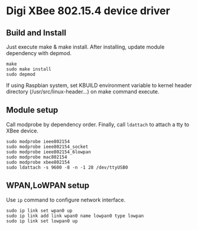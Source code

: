 Digi XBee 802.15.4 device driver
========================

Build and Install
-----------------
Just execute make & make install.
After installing, update module dependency with depmod.
```
make
sudo make install
sudo depmod
```

If using Raspbian system, set KBUILD environment variable to 
kernel header directory (/usr/src/linux-header...) on make command execute.

Module setup
-------

Call modprobe by dependency order.
Finally, call `ldattach` to attach a tty to XBee device.

```
sudo modprobe ieee802154
sudo modprobe ieee802154_socket
sudo modprobe ieee802154_6lowpan
sudo modprobe mac802154
sudo modprobe xbee802154
sudo ldattach -s 9600 -8 -n -1 28 /dev/ttyUSB0
```

WPAN,LoWPAN setup
------
Use `ip` command to configure network interface.

```
sudo ip link set wpan0 up
sudo ip link add link wpan0 name lowpan0 type lowpan
sudo ip link set lowpan0 up
```
